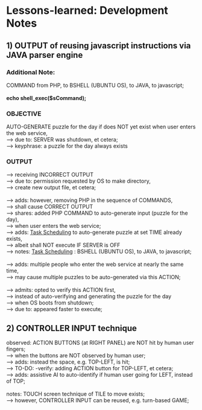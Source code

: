 # Lessons-learned: Development Notes

## 1) OUTPUT of reusing javascript instructions via JAVA parser engine 

### Additional Note:

COMMAND from PHP, to BSHELL (UBUNTU OS), to JAVA, to javascript;<br/>
<br/>
<b>echo shell_exec($sCommand);</b><br/>

### OBJECTIVE

AUTO-GENERATE puzzle for the day if does NOT yet exist when user enters the web service,<br/>
--> due to: SERVER was shutdown, et cetera;<br/>
--> keyphrase: a puzzle for the day always exists

### OUTPUT

--> receiving INCORRECT OUTPUT<br/> 
--> due to: permission requested by OS to make directory,<br/>
--> create new output file, et cetera;<br/>
<br/>
--> adds: however, removing PHP in the sequence of COMMANDS,<br/> 
--> shall cause CORRECT OUTPUT<br/>
--> shares: added PHP COMMAND to auto-generate input (puzzle for the day),<br/>
--> when user enters the web service;<br/>
--> adds: [Task Scheduling](https://github.com/usbong/TIME/blob/main/notes/TaskScheduling.md) to auto-generate puzzle at set TIME already exists,<br/>
--> albeit shall NOT execute IF SERVER is OFF<br/>
--> notes: [Task Scheduling](https://github.com/usbong/TIME/blob/main/notes/TaskScheduling.md) : BSHELL (UBUNTU OS), to JAVA, to javascript;<br/>
<br/>
--> adds: multiple people who enter the web service at nearly the same time,<br/>
--> may cause multiple puzzles to be auto-generated via this ACTION;<br/>
<br/>
--> admits: opted to verify this ACTION first,<br/>
--> instead of auto-verifying and generating the puzzle for the day<br/> 
--> when OS boots from shutdown;<br/>
--> due to: appeared faster to execute;

## 2) CONTROLLER INPUT technique 

observed: ACTION BUTTONS (at RIGHT PANEL) are NOT hit by human user fingers;<br/>
--> when the buttons are NOT observed by human user;<br/>
--> adds: instead the space, e.g. TOP-LEFT, is hit;<br/>
--> TO-DO: -verify: adding ACTION button for TOP-LEFT, et cetera;<br/>
--> adds: assistive AI to auto-identify if human user going for LEFT, instead of TOP;<br/>
<br/>
notes: TOUCH screen technique of TILE to move exists;<br/>
--> however, CONTROLLER INPUT can be reused, e.g. turn-based GAME;

